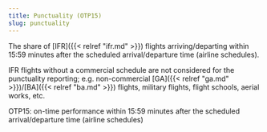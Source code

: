 ```yaml
---
title: Punctuality (OTP15)
slug: punctuality
---
```


The share of [IFR]({{< relref "ifr.md" >}}) flights arriving/departing within
15:59 minutes after the scheduled
arrival/departure time (airline schedules).

IFR flights without a commercial schedule are not considered for the punctuality
reporting; e.g. non-commercial [GA]({{< relref "ga.md" >}})/[BA]({{< relref "ba.md" >}}) flights,
military flights, flight schools, aerial works, etc.

OTP15: on-time performance within 15:59 minutes after the scheduled arrival/departure time (airline schedules)
